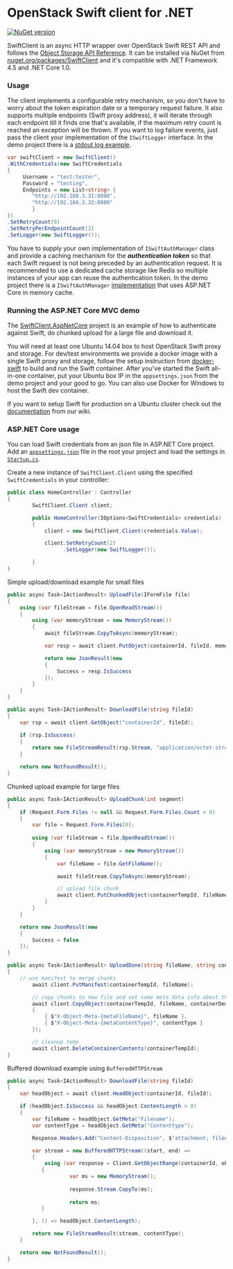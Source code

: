 # OpenStack Swift client for .NET

[![NuGet version](https://img.shields.io/nuget/vpre/SwiftClient.svg)](https://www.nuget.org/packages/SwiftClient/)

SwiftClient is an async HTTP wrapper over OpenStack Swift REST API and follows the [Object Storage API Reference](http://developer.openstack.org/api-ref-objectstorage-v1.html). 
It can be installed via NuGet from [nuget.org/packages/SwiftClient](https://www.nuget.org/packages/SwiftClient/) and it's compatible with .NET Framework 4.5 and .NET Core 1.0.

### Usage

The client implements a configurable retry mechanism, so you don't have to worry about the token expiration date or a temporary request failure. 
It also supports multiple endpoints (Swift proxy address), it will iterate through each endpoint till it finds one that's available, if the maximum retry count is reached an exception will be thrown.
If you want to log failure events, just pass the client your implementation of the `ISwiftLogger` interface. In the demo project there is a [stdout log example](https://github.com/vtfuture/SwiftClient/blob/master/samples/SwiftClient.AspNetCore/SwiftLogger.cs).

```cs
var swiftClient = new SwiftClient()
.WithCredentials(new SwiftCredentials
{
     Username = "test:tester",
     Password = "testing",
     Endpoints = new List<string> { 
		"http://192.168.3.31:8080",
		"http://192.168.3.32:8080"
		}
})
.SetRetryCount(6)
.SetRetryPerEndpointCount(2)
.SetLogger(new SwiftLogger());
```

You have to supply your own implementation of `ISwiftAuthManager` class and provide a caching mechanism for the ***authentication token*** so that each Swift request is not being preceded by an authentication request. It is recommended to use a dedicated cache storage like Redis so multiple instances of your app can reuse the authentication token. In the demo project there is a `ISwiftAuthManager` [implementation](https://github.com/vtfuture/SwiftClient/blob/master/samples/SwiftClient.AspNetCore/SwiftAuthManagerWithCache.cs) that uses ASP.NET Core in memory cache.

### Running the ASP.NET Core MVC demo

The [SwiftClient.AspNetCore](https://github.com/vtfuture/SwiftClient/tree/master/samples/SwiftClient.AspNetCore) project is an example of how to authenticate against Swift, do chunked upload for a large file and download it. 

You will need at least one Ubuntu 14.04 box to host OpenStack Swift proxy and storage. For dev/test environments we provide a docker image with a single Swift proxy and storage, follow the setup instruction from [docker-swift](https://github.com/vtfuture/SwiftClient/tree/master/tools/docker-swift) to build and run the Swift container. After you've started the Swift all-in-one container, put your Ubuntu box IP in the `appsettings.json` from the demo project and your good to go. You can also use Docker for Windows to host the Swift dev container.

If you want to setup Swift for production on a Ubuntu cluster check out the [documentation](https://github.com/vtfuture/SwiftClient/wiki) from our wiki.

### ASP.NET Core usage

You can load Swift credentials from an json file in ASP.NET Core project. Add an [`appsettings.json`](https://github.com/vtfuture/SwiftClient/blob/master/samples/SwiftClient.AspNetCore/appsettings.json) file in the root your project and load the settings in [`Startup.cs`](https://github.com/vtfuture/SwiftClient/blob/master/samples/SwiftClient.AspNetCore/Startup.cs).

Create a new instance of `SwiftClient.Client` using the specified `SwiftCredentials` in your controller:

```cs
public class HomeController : Controller
{
        SwiftClient.Client client;

        public HomeController(IOptions<SwiftCredentials> credentials)
        {
            client = new SwiftClient.Client(credentials.Value);

            client.SetRetryCount(2)
                  .SetLogger(new SwiftLogger());

        }
}
```

Simple upload/download example for small files
```cs
public async Task<IActionResult> UploadFile(IFormFile file)
{ 
    using (var fileStream = file.OpenReadStream())
    {
        using (var memoryStream = new MemoryStream())
        {
            await fileStream.CopyToAsync(memoryStream);

            var resp = await client.PutObject(containerId, fileId, memoryStream);

            return new JsonResult(new
            {
                Success = resp.IsSuccess
            });
        }
    }
}

public async Task<IActionResult> DownloadFile(string fileId)
{
    var rsp = await client.GetObject("containerId", fileId);

    if (rsp.IsSuccess)
    {
        return new FileStreamResult(rsp.Stream, "application/octet-stream");
    }

    return new NotFoundResult();
}
```

Chunked upload example for large files

```cs
public async Task<IActionResult> UploadChunk(int segment)
{
	if (Request.Form.Files != null && Request.Form.Files.Count > 0)
	{
		var file = Request.Form.Files[0];
		
		using (var fileStream = file.OpenReadStream())
		{
			using (var memoryStream = new MemoryStream())
			{
				var fileName = file.GetFileName();

				await fileStream.CopyToAsync(memoryStream);

				// upload file chunk
				await client.PutChunkedObject(containerTempId, fileName, memoryStream.ToArray(), segment);
			}
		}
	}

	return new JsonResult(new
	{
		Success = false
	});
}

public async Task<IActionResult> UploadDone(string fileName, string contentType)
{
	// use manifest to merge chunks
        await client.PutManifest(containerTempId, fileName);

        // copy chunks to new file and set some meta data info about the file (filename, contentype)
        await client.CopyObject(containerTempId, fileName, containerDemoId, fileName, new Dictionary<string, string>
        {
            { $"X-Object-Meta-{metaFileName}", fileName },
            { $"X-Object-Meta-{metaContentType}", contentType }
        });

        // cleanup temp
        await client.DeleteContainerContents(containerTempId);
}
```

Buffered download example using `BufferedHTTPStream`

```cs
public async Task<IActionResult> DownloadFile(string fileId)
{
	var headObject = await client.HeadObject(containerId, fileId);

	if (headObject.IsSuccess && headObject.ContentLength > 0)
	{
		var fileName = headObject.GetMeta("Filename");
		var contentType = headObject.GetMeta("Contenttype");

		Response.Headers.Add("Content-Disposition", $"attachment; filename={fileName}");

		var stream = new BufferedHTTPStream((start, end) =>
		{
			using (var response = Client.GetObjectRange(containerId, objectId, start, end).Result)
           {
	                var ms = new MemoryStream();
	
	                response.Stream.CopyTo(ms);
	
	                return ms;
           }

		}, () => headObject.ContentLength);

		return new FileStreamResult(stream, contentType);
	}

	return new NotFoundResult();
}
```
